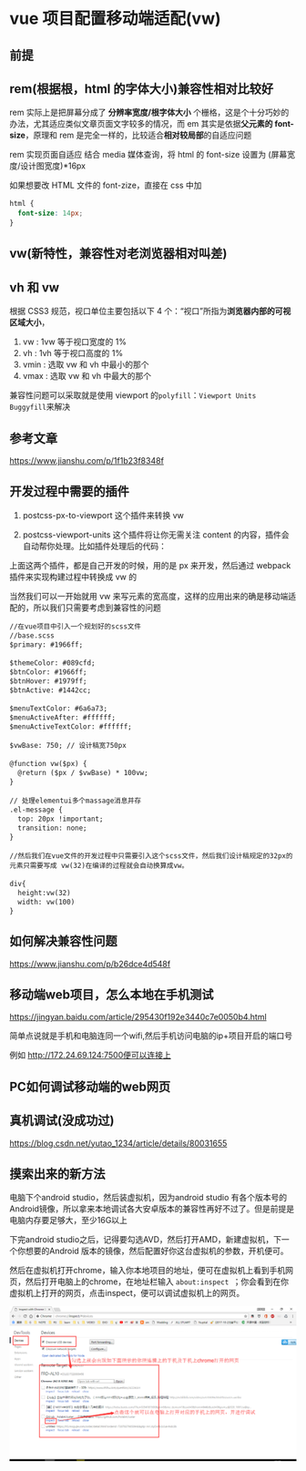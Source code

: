 # vue 项目配置移动端适配(vw)

## 前提

## rem(根据根，html 的字体大小)兼容性相对比较好

rem 实际上是把屏幕分成了 **分辨率宽度/根字体大小** 个栅格，这是个十分巧妙的办法，尤其适应类似文章页面文字较多的情况，而 em 其实是依据**父元素的 font-size**，原理和 rem 是完全一样的，比较适合**相对较局部**的自适应问题

rem 实现页面自适应
结合 media 媒体查询，将 html 的 font-size 设置为 (屏幕宽度/设计图宽度)\*16px

如果想要改 HTML 文件的 font-zize，直接在 css 中加

```css
html {
  font-size: 14px;
}
```

## vw(新特性，兼容性对老浏览器相对叫差)

## vh 和 vw

根据 CSS3 规范，视口单位主要包括以下 4 个：“视口”所指为**浏览器内部的可视区域大小**，

1. vw : 1vw 等于视口宽度的 1%
2. vh : 1vh 等于视口高度的 1%
3. vmin : 选取 vw 和 vh 中最小的那个
4. vmax : 选取 vw 和 vh 中最大的那个

兼容性问题可以采取就是使用 viewport 的`polyfill`：`Viewport Units Buggyfill`来解决

## 参考文章

https://www.jianshu.com/p/1f1b23f8348f

## 开发过程中需要的插件

1. postcss-px-to-viewport 这个插件来转换 vw

2. postcss-viewport-units 这个插件将让你无需关注 content 的内容，插件会自动帮你处理。比如插件处理后的代码：

上面这两个插件，都是自己开发的时候，用的是 px 来开发，然后通过 webpack 插件来实现构建过程中转换成 vw 的

当然我们可以一开始就用 vw 来写元素的宽高度，这样的应用出来的确是移动端适配的，所以我们只需要考虑到兼容性的问题

```
//在vue项目中引入一个规划好的scss文件
//base.scss
$primary: #1966ff;

$themeColor: #089cfd;
$btnColor: #1966ff;
$btnHover: #1979ff;
$btnActive: #1442cc;

$menuTextColor: #6a6a73;
$menuActiveAfter: #ffffff;
$menuActiveTextColor: #ffffff;

$vwBase: 750; // 设计稿宽750px

@function vw($px) {
  @return ($px / $vwBase) * 100vw;
}

// 处理elementui多个massage消息并存
.el-message {
  top: 20px !important;
  transition: none;
}

//然后我们在vue文件的开发过程中只需要引入这个scss文件，然后我们设计稿规定的32px的元素只需要写成 vw(32)在编译的过程就会自动换算成vw。

div{
  height:vw(32)
  width: vw(100)
}
```

## 如何解决兼容性问题

https://www.jianshu.com/p/b26dce4d548f


## 移动端web项目，怎么本地在手机测试
https://jingyan.baidu.com/article/295430f192e3440c7e0050b4.html

简单点说就是手机和电脑连同一个wifi,然后手机访问电脑的ip+项目开启的端口号

例如 http://172.24.69.124:7500便可以连接上



## PC如何调试移动端的web网页

## 真机调试(没成功过)
https://blog.csdn.net/yutao_1234/article/details/80031655

## 摸索出来的新方法
电脑下个android studio，然后装虚拟机，因为android studio 有各个版本号的Android镜像，所以拿来本地调试各大安卓版本的兼容性再好不过了。但是前提是电脑内存要足够大，至少16G以上

下完android studio之后，记得要勾选AVD，然后打开AMD，新建虚拟机，下一个你想要的Android 版本的镜像，然后配置好你这台虚拟机的参数，开机便可。

然后在虚拟机打开chrome，输入你本地项目的地址，便可在虚拟机上看到手机网页，然后打开电脑上的chrome，在地址栏输入 `about:inspect `；你会看到在你虚拟机上打开的网页，点击inspect，便可以调试虚拟机上的网页。

![./assets/img/Androidinspect.png](./assets/imgs/Androidinspect.png)